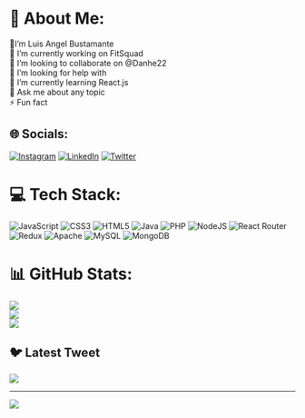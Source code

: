 # 💫 About Me:
  👨I’m Luis Angel Bustamante<br>🔭 I’m currently working on FitSquad<br>👯 I’m looking to collaborate on @Danhe22<br>🤝 I’m looking for help with<br>🌱 I’m currently learning React.js<br>💬 Ask me about any topic<br>⚡ Fun fact


## 🌐 Socials:
[![Instagram](https://img.shields.io/badge/Instagram-%23E4405F.svg?logo=Instagram&logoColor=white)](https://instagram.com/luis_angel_013) [![LinkedIn](https://img.shields.io/badge/LinkedIn-%230077B5.svg?logo=linkedin&logoColor=white)](https://www.linkedin.com/in/luis-angel-bustamante-herazo-30882a258?lipi=urn%3Ali%3Apage%3Ad_flagship3_profile_view_base_contact_details%3BVrOlnOmsS%2B6DqhUC6fGuDQ%3D%3D) [![Twitter](https://img.shields.io/badge/Twitter-%231DA1F2.svg?logo=Twitter&logoColor=white)](https://twitter.com/@Luisang86288072) 

# 💻 Tech Stack:
![JavaScript](https://img.shields.io/badge/javascript-%23323330.svg?style=for-the-badge&logo=javascript&logoColor=%23F7DF1E) ![CSS3](https://img.shields.io/badge/css3-%231572B6.svg?style=for-the-badge&logo=css3&logoColor=white) ![HTML5](https://img.shields.io/badge/html5-%23E34F26.svg?style=for-the-badge&logo=html5&logoColor=white) ![Java](https://img.shields.io/badge/java-%23ED8B00.svg?style=for-the-badge&logo=java&logoColor=white) ![PHP](https://img.shields.io/badge/php-%23777BB4.svg?style=for-the-badge&logo=php&logoColor=white) ![NodeJS](https://img.shields.io/badge/node.js-6DA55F?style=for-the-badge&logo=node.js&logoColor=white) ![React Router](https://img.shields.io/badge/React_Router-CA4245?style=for-the-badge&logo=react-router&logoColor=white) ![Redux](https://img.shields.io/badge/redux-%23593d88.svg?style=for-the-badge&logo=redux&logoColor=white) ![Apache](https://img.shields.io/badge/apache-%23D42029.svg?style=for-the-badge&logo=apache&logoColor=white) ![MySQL](https://img.shields.io/badge/mysql-%2300f.svg?style=for-the-badge&logo=mysql&logoColor=white) ![MongoDB](https://img.shields.io/badge/MongoDB-%234ea94b.svg?style=for-the-badge&logo=mongodb&logoColor=white)
# 📊 GitHub Stats:
![](https://github-readme-stats.vercel.app/api?username=LuisAngel016&theme=dark&hide_border=false&include_all_commits=false&count_private=false)<br/>
![](https://github-readme-streak-stats.herokuapp.com/?user=LuisAngel016&theme=dark&hide_border=false)<br/>
![](https://github-readme-stats.vercel.app/api/top-langs/?username=LuisAngel016&theme=dark&hide_border=false&include_all_commits=false&count_private=false&layout=compact)

## 🐦 Latest Tweet
[![](https://gtce.itsvg.in/api?username=@Luisang86288072)](https://github.com/VishwaGauravIn/github-twitter-card-embed)

---
[![](https://visitcount.itsvg.in/api?id=LuisAngel016&icon=0&color=0)](https://visitcount.itsvg.in)

<!-- Proudly created with GPRM ( https://gprm.itsvg.in ) -->
